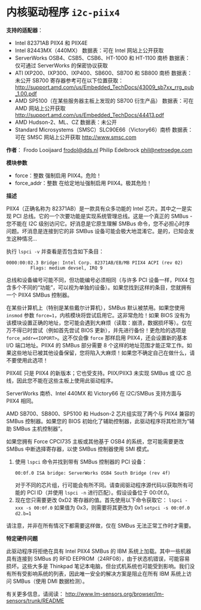 # 内核驱动程序 `i2c-piix4`

**支持的适配器**：
  * Intel 82371AB PIIX4 和 PIIX4E
  * Intel 82443MX（440MX）
    数据表：可在 Intel 网站上公开获取
  * ServerWorks OSB4、CSB5、CSB6、HT-1000 和 HT-1100 南桥
    数据表：仅可通过 ServerWorks 的保密协议获取
  * ATI IXP200、IXP300、IXP400、SB600、SB700 和 SB800 南桥
    数据表：未公开
    SB700 寄存器参考可在以下位置获取：
    http://support.amd.com/us/Embedded_TechDocs/43009_sb7xx_rrg_pub_1.00.pdf
  * AMD SP5100（在某些服务器主板上发现的 SB700 衍生产品）
    数据表：可在 AMD 网站上公开获取
    http://support.amd.com/us/Embedded_TechDocs/44413.pdf
  * AMD Hudson-2、ML、CZ
    数据表：未公开
  * Standard Microsystems（SMSC）SLC90E66（Victory66）南桥
    数据表：可在 SMSC 网站上公开获取 http://www.smsc.com

**作者**：
    Frodo Looijaard <frodol@dds.nl>
    Philip Edelbrock <phil@netroedge.com>

**模块参数**

* force：整数
  强制启用 PIIX4。危险！
* force_addr：整数
  在给定地址强制启用 PIIX4。极其危险！

**描述**

PIIX4（正确名称为 82371AB）是一款具有众多功能的 Intel 芯片。其中之一是实现 PCI 总线。它的一个次要功能是实现系统管理总线。这是一个真正的 SMBus - 您不能在 I2C 级别访问它。好消息是它原生理解 SMBus 命令，您不必担心时序问题。坏消息是连接到它的非 SMBus 设备可能会极大地混淆它。是的，已知会发生这种情况...

执行 `lspci -v` 并查看是否包含如下条目：

```
0000:00:02.3 Bridge: Intel Corp. 82371AB/EB/MB PIIX4 ACPI (rev 02)
	     Flags: medium devsel, IRQ 9
```

总线和设备编号可能不同，但功能编号必须相同（与许多 PCI 设备一样，PIIX4 包含多个不同的“功能”，可以视为单独的设备）。如果您找到这样的条目，您就拥有一个 PIIX4 SMBus 控制器。

在某些计算机上（特别是某些戴尔计算机），SMBus 默认被禁用。如果您使用 `insmod` 参数 `force=1`，内核模块将尝试启用它。这非常危险！如果 BIOS 没有为该模块设置正确的地址，您可能会遇到大麻烦（读取：崩溃，数据损坏等）。仅在万不得已时尝试（例如首先尝试 BIOS 更新），并先进行备份！更危险的选项是 `force_addr=<IOPORT>`。这不仅会像 `force` 那样启用 PIIX4，还会设置新的基本 I/O 端口地址。PIIX4 的 SMBus 部分需要 8 个这样的地址范围才能正常工作。如果这些地址已被其他设备保留，您将陷入大麻烦！如果您不确定自己在做什么，请不要使用此选项！

PIIX4E 只是 PIIX4 的新版本；它也受支持。PIIX/PIIX3 未实现 SMBus 或 I2C 总线，因此您不能在这些主板上使用此驱动程序。

ServerWorks 南桥、Intel 440MX 和 Victory66 在 I2C/SMBus 支持方面与 PIIX4 相同。

AMD SB700、SB800、SP5100 和 Hudson-2 芯片组实现了两个与 PIIX4 兼容的 SMBus 控制器。如果您的 BIOS 初始化了辅助控制器，此驱动程序将其检测为“辅助 SMBus 主机控制器”。

如果您拥有 Force CPCI735 主板或其他基于 OSB4 的系统，您可能需要更改 SMBus 中断选择寄存器，以使 SMBus 控制器使用 SMI 模式。

1) 使用 `lspci` 命令并找到带有 SMBus 控制器的 PCI 设备：
   ```
   00:0f.0 ISA bridge: ServerWorks OSB4 South Bridge (rev 4f)
   ```
   对于不同的芯片组，行可能会有所不同。请查阅驱动程序源代码以获取所有可能的 PCI ID（并使用 `lspci -n` 进行匹配）。假设设备位于 00:0f.0。
2) 现在您只需要更改 0xD2 寄存器的值。首先使用以下命令获取它：
   `lspci -xxx -s 00:0f.0`
   如果值为 0x3，则需要将其更改为 0x1
   `setpci -s 00:0f.0 d2.b=1`

请注意，并非在所有情况下都需要这样做，仅在 SMBus 无法正常工作时才需要。

**特定硬件问题**

此驱动程序将拒绝在具有 Intel PIIX4 SMBus 的 IBM 系统上加载。其中一些机器具有连接到 SMBus 的 RFID EEPROM（24RF08），由于状态机错误，可能容易损坏。这些大多是 Thinkpad 笔记本电脑，但台式机系统也可能受到影响。我们没有所有受影响系统的列表，因此唯一安全的解决方案是阻止在所有 IBM 系统上访问 SMBus（使用 DMI 数据检测）。

有关更多信息，请阅读：
http://www.lm-sensors.org/browser/lm-sensors/trunk/README